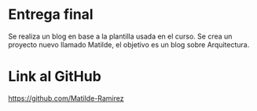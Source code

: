 

# Entrega final
Se realiza un blog en base a la plantilla usada en el curso. Se crea un proyecto nuevo llamado Matilde, el objetivo es un blog sobre Arquitectura.

# Link al GitHub
https://github.com/Matilde-Ramirez

